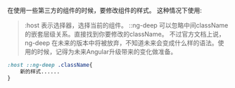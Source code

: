 在使用一些第三方的组件的时候，要修改组件的样式。
这种情况下使用:

> :host 表示选择器，选择当前的组件。
>  ::ng-deep 可以忽略中间className的嵌套层级关系。直接找到你要修改的className。
>  不过官方文档上说，ng-deep 在未来的版本中将被放弃，不知道未来会变成什么样的语法。使用的时候，记得为未来Angular升级带来的变化做准备。

```css
:host ::ng-deep .className{
    新的样式......
}
```